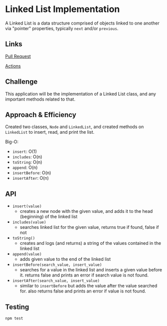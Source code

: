 # Linked List Implementation
A Linked List is a data structure comprised of objects linked to one another via "pointer" properties, typically `next` and/or `previous`.
    
## Links
[Pull Request](https://github.com/clayton-jones/data-structures-and-algorithms/pull/31)
  
[Actions](https://github.com/clayton-jones/data-structures-and-algorithms/actions)

## Challenge
This application will be the implementation of a Linked List class, and any important methods related to that.  

## Approach & Efficiency
Created two classes, `Node` and `LinkedList`, and created methods on `LinkedList` to insert, read, and print the list.  

Big-O:  
- `insert`: O(1)
- `includes`: O(n)
- `toString`: O(n)
- `append`: O(n)
- `insertBefore`: O(n)
- `insertAfter`: O(n)
  
## API
- `insert(value)`
  - creates a new node with the given value, and adds it to the head (beginning) of the linked list
- `includes(value)`
  - searches linked list for the given value, returns true if found, false if not
- `toString()`
  - creates and logs (and returns) a string of the values contained in the linked list
- `append(value)`
  - adds given value to the end of the linked list
- `insertBefore(search_value, insert_value)`
  - searches for a value in the linked list and inserts a given value before it. returns false and prints an error if search value is not found.
- `insertAfter(search_value, insert_value)`
  - similar to `insertBefore` but adds the value after the value searched for. also returns false and prints an error if value is not found.
  
## Testing
`npm test`